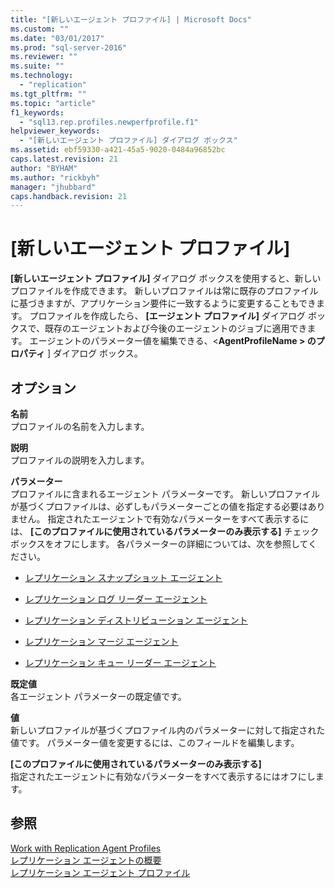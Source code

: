 ```yaml
---
title: "[新しいエージェント プロファイル] | Microsoft Docs"
ms.custom: ""
ms.date: "03/01/2017"
ms.prod: "sql-server-2016"
ms.reviewer: ""
ms.suite: ""
ms.technology: 
  - "replication"
ms.tgt_pltfrm: ""
ms.topic: "article"
f1_keywords: 
  - "sql13.rep.profiles.newperfprofile.f1"
helpviewer_keywords: 
  - "[新しいエージェント プロファイル] ダイアログ ボックス"
ms.assetid: ebf59330-a421-45a5-9020-0484a96852bc
caps.latest.revision: 21
author: "BYHAM"
ms.author: "rickbyh"
manager: "jhubbard"
caps.handback.revision: 21
---
```

# [新しいエージェント プロファイル]
  **[新しいエージェント プロファイル]** ダイアログ ボックスを使用すると、新しいプロファイルを作成できます。 新しいプロファイルは常に既存のプロファイルに基づきますが、アプリケーション要件に一致するように変更することもできます。 プロファイルを作成したら、 **[エージェント プロファイル]** ダイアログ ボックスで、既存のエージェントおよび今後のエージェントのジョブに適用できます。 エージェントのパラメーター値を編集できる、\<**AgentProfileName > のプロパティ** ] ダイアログ ボックス。  
  
## オプション  
 **名前**  
 プロファイルの名前を入力します。  
  
 **説明**  
 プロファイルの説明を入力します。  
  
 **パラメーター**  
 プロファイルに含まれるエージェント パラメーターです。 新しいプロファイルが基づくプロファイルは、必ずしもパラメーターごとの値を指定する必要はありません。 指定されたエージェントで有効なパラメーターをすべて表示するには、 **[このプロファイルに使用されているパラメーターのみ表示する]** チェック ボックスをオフにします。 各パラメーターの詳細については、次を参照してください。  
  
-   [レプリケーション スナップショット エージェント](../../relational-databases/replication/agents/replication-snapshot-agent.md)  
  
-   [レプリケーション ログ リーダー エージェント](../../relational-databases/replication/agents/replication-log-reader-agent.md)  
  
-   [レプリケーション ディストリビューション エージェント](../../relational-databases/replication/agents/replication-distribution-agent.md)  
  
-   [レプリケーション マージ エージェント](../../relational-databases/replication/agents/replication-merge-agent.md)  
  
-   [レプリケーション キュー リーダー エージェント](../../relational-databases/replication/agents/replication-queue-reader-agent.md)  
  
 **既定値**  
 各エージェント パラメーターの既定値です。  
  
 **値**  
 新しいプロファイルが基づくプロファイル内のパラメーターに対して指定された値です。 パラメーター値を変更するには、このフィールドを編集します。  
  
 **[このプロファイルに使用されているパラメーターのみ表示する]**  
 指定されたエージェントに有効なパラメーターをすべて表示するにはオフにします。  
  
## 参照  
 [Work with Replication Agent Profiles](../../relational-databases/replication/agents/work-with-replication-agent-profiles.md)   
 [レプリケーション エージェントの概要](../../relational-databases/replication/agents/replication-agents-overview.md)   
 [レプリケーション エージェント プロファイル](../../relational-databases/replication/agents/replication-agent-profiles.md)  
  
  